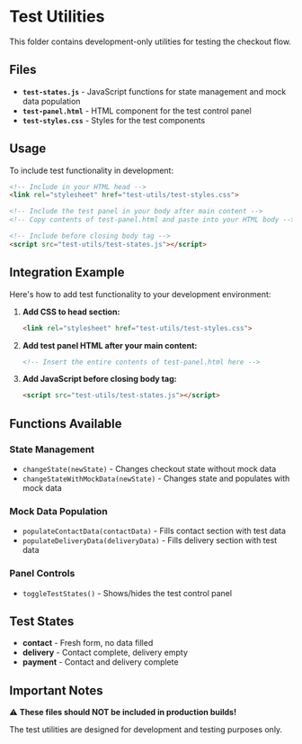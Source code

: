 # Test Utilities

This folder contains development-only utilities for testing the checkout flow.

## Files

- **`test-states.js`** - JavaScript functions for state management and mock data population
- **`test-panel.html`** - HTML component for the test control panel
- **`test-styles.css`** - Styles for the test components

## Usage

To include test functionality in development:

```html
<!-- Include in your HTML head -->
<link rel="stylesheet" href="test-utils/test-styles.css">

<!-- Include the test panel in your body after main content -->
<!-- Copy contents of test-panel.html and paste into your HTML body -->

<!-- Include before closing body tag -->
<script src="test-utils/test-states.js"></script>
```

## Integration Example

Here's how to add test functionality to your development environment:

1. **Add CSS to head section:**
   ```html
   <link rel="stylesheet" href="test-utils/test-styles.css">
   ```

2. **Add test panel HTML after your main content:**
   ```html
   <!-- Insert the entire contents of test-panel.html here -->
   ```

3. **Add JavaScript before closing body tag:**
   ```html
   <script src="test-utils/test-states.js"></script>
   ```

## Functions Available

### State Management
- `changeState(newState)` - Changes checkout state without mock data
- `changeStateWithMockData(newState)` - Changes state and populates with mock data

### Mock Data Population
- `populateContactData(contactData)` - Fills contact section with test data
- `populateDeliveryData(deliveryData)` - Fills delivery section with test data

### Panel Controls
- `toggleTestStates()` - Shows/hides the test control panel

## Test States

- **contact** - Fresh form, no data filled
- **delivery** - Contact complete, delivery empty
- **payment** - Contact and delivery complete

## Important Notes

⚠️ **These files should NOT be included in production builds!**

The test utilities are designed for development and testing purposes only.